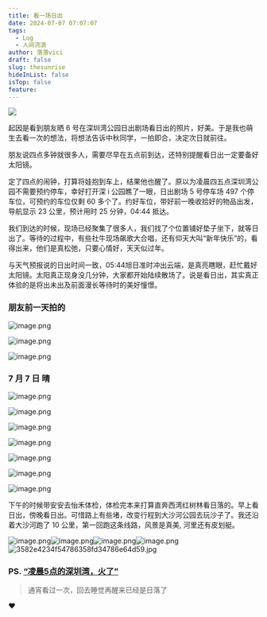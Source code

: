 ```yaml
---
title: 看一场日出
date: 2024-07-07 07:07:07
tags:
  - Log
  - 人间流浪
author: 落落vici
draft: false
slug: thesunrise
hideInList: false
isTop: false
feature:
---
```

![](https://img.hux.ink/image/2024/07/202407121710096.jpg)

起因是看到朋友晒 6 号在深圳湾公园日出剧场看日出的照片，好美。于是我也萌生去看一次的想法，将想法告诉中秋同学，一拍即合，决定次日就前往。

朋友说四点多钟就很多人，需要尽早在五点前到达，还特别提醒看日出一定要备好太阳镜。

定了四点的闹钟，打算将娃抱到车上，结果他也醒了。原以为凌晨四五点深圳湾公园不需要预约停车，幸好打开深 i 公园瞧了一眼，日出剧场 5 号停车场 497 个停车位，可预约的车位仅剩 60 多个了。约好车位，带好前一晚收拾好的物品出发，导航显示 23 公里，预计用时 25 分钟，04:44 抵达。

我们到达的时候，现场已经聚集了很多人，我们找了个位置铺好垫子坐下，就等日出了。等待的过程中，有些社牛现场飙歌大合唱，还有仰天大叫“新年快乐”的，看得出来，他们是真松弛，只要心情好，天天似过年。

与天气预报说的日出时间一致，05:44旭日准时冲出云端，是真亮瞎眼，赶忙戴好太阳镜。太阳真正现身没几分钟，大家都开始陆续散场了。说是看日出，其实真正体验的是将出未出及前面漫长等待时的美好憧憬。

### 朋友前一天拍的   
![image.png](https://img.hux.ink/image/2024/07/202407121648627.png)

![image.png](https://img.hux.ink/image/2024/07/202407121649119.png)

![image.png](https://img.hux.ink/image/2024/07/202407121649823.png)

### 7 月 7 日 晴
![image.png](https://img.hux.ink/image/2024/07/202407121652316.png)

![image.png](https://img.hux.ink/image/2024/07/202407121656100.png)

![image.png](https://img.hux.ink/image/2024/07/202407121657116.png)


![image.png](https://img.hux.ink/image/2024/07/202407121704807.png)

![image.png](https://img.hux.ink/image/2024/07/202407121706317.png)

![image.png](https://img.hux.ink/image/2024/07/202407121706334.png)

![image.png](https://img.hux.ink/image/2024/07/202407121708898.png)


下午的时候带安安去怡禾体检，体检完本来打算直奔西湾红树林看日落的。早上看日出，傍晚看日出。可惜路上有些堵，改变行程到大沙河公园去玩沙子了。我还沿着大沙河跑了 10 公里，第一回跑这条线路，风景是真美, 河里还有皮划艇。

 <gallery> ![image.png](https://img.hux.ink/image/2024/07/202407121718342.png)![image.png](https://img.hux.ink/image/2024/07/202407121719472.png)![image.png](https://img.hux.ink/image/2024/07/202407121720926.png)![image.png](https://img.hux.ink/image/2024/07/202407121721769.png)![3582e4234f54786358fd34786e64d59.jpg](https://img.hux.ink/image/2024/07/202407121717222.jpg) <gallery>


### PS. [“凌晨5点的深圳湾，火了”]( https://mp.weixin.qq.com/s/XP96BhxWUxucMPLk0ddNkg)

> 通宵看过一次，回去睡觉再醒来已经是日落了





❤